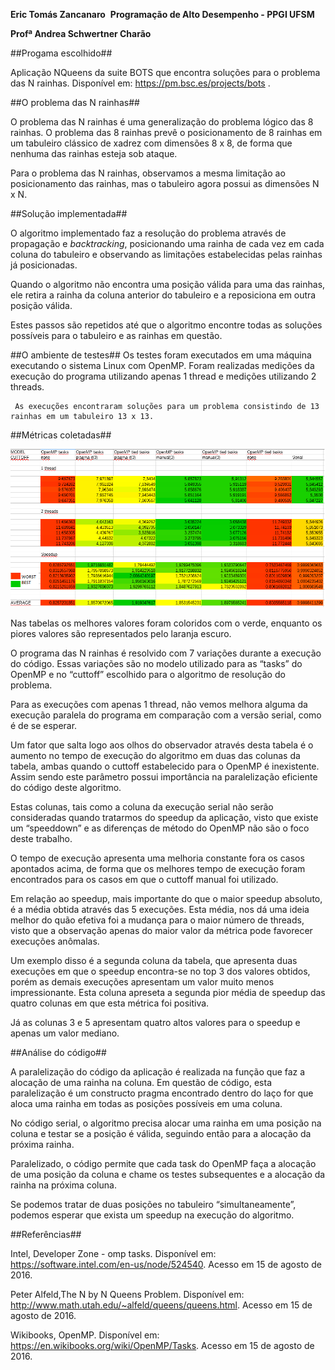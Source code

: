 ﻿**Eric Tomás Zancanaro**
﻿
**Programação de Alto Desempenho - PPGI UFSM**

**Profª Andrea Schwertner Charão**




##Progama escolhido##

Aplicação NQueens da suite BOTS que encontra soluções para o problema das N rainhas. Disponível em: https://pm.bsc.es/projects/bots .

##O problema das N rainhas##
        
O problema das N rainhas é uma generalização do problema lógico das 8 rainhas. O problema das 8 rainhas prevê o posicionamento de 8 rainhas em um tabuleiro clássico de xadrez com dimensões 8 x 8, de forma que nenhuma das rainhas esteja sob ataque.

Para o problema das N rainhas, observamos a mesma limitação ao posicionamento das rainhas, mas o tabuleiro agora possui as dimensões N x N.


##Solução implementada##

 O algoritmo implementado faz a resolução do problema através de propagação e *backtracking*, posicionando uma rainha de cada vez em cada coluna do tabuleiro e observando as limitações estabelecidas pelas rainhas já posicionadas.
 
 Quando o algoritmo não encontra uma posição válida para uma das rainhas, ele retira a rainha da coluna anterior do tabuleiro e a reposiciona em outra posição válida.
        
 Estes passos são repetidos até que o algoritmo encontre todas as soluções possíveis para o tabuleiro e as rainhas em questão.


##O ambiente de testes##
Os testes foram executados em uma máquina executando o sistema Linux com OpenMP. Foram realizadas medições da execução do programa utilizando apenas 1 thread e medições utilizando 2 threads.
        
     As execuções encontraram soluções para um problema consistindo de 13 rainhas em um tabuleiro 13 x 13.


##Métricas coletadas##

![metricas](metricas.png "Tempos de execução em segundos e Speedup")

Nas tabelas os melhores valores foram coloridos com o verde, enquanto os piores valores são representados pelo laranja escuro.
        
O programa das N rainhas é resolvido com 7 variações durante a execução do código. Essas variações são no modelo utilizado para as “tasks” do OpenMP e no “cuttoff” escolhido para o algoritmo de resolução do problema.
        
Para as execuções com apenas 1 thread, não vemos melhora alguma da execução paralela do programa em comparação com a versão serial, como é de se esperar.
        
Um fator que salta logo aos olhos do observador através desta tabela é o aumento no tempo de execução do algoritmo em duas das colunas da tabela, ambas quando o cuttoff estabelecido para o OpenMP é inexistente. Assim sendo este parâmetro possui importância na paralelização eficiente do código deste algoritmo.
        
Estas colunas, tais como a coluna da execução serial não serão consideradas quando tratarmos do speedup da aplicação, visto que existe um “speeddown” e as diferenças de método do OpenMP não são o foco deste trabalho.
        
O tempo de execução apresenta uma melhoria constante fora os casos apontados acima, de forma que os melhores tempo de execução foram encontrados para os casos em que o cuttoff manual foi utilizado.

Em relação ao speedup, mais importante do que o maior speedup absoluto, é a média obtida através das 5 execuções. Esta média, nos dá uma ideia melhor do quão efetiva foi a mudança para o maior número de threads, visto que a observação apenas do maior valor da métrica pode favorecer execuções anômalas.
       
Um exemplo disso é a segunda coluna da tabela, que apresenta duas execuções em que o speedup encontra-se no top 3 dos valores obtidos, porém as demais execuções apresentam um valor muito menos impressionante. Esta coluna apreseta a segunda pior média de speedup das quatro colunas em que esta métrica foi positiva.

Já as colunas 3 e 5 apresentam quatro altos valores para o speedup e apenas um valor mediano.

        
##Análise do código##
        
A paralelização do código da aplicação é realizada na função que faz a alocação de uma rainha na coluna. Em questão de código, esta paralelização é um constructo pragma encontrado dentro do laço for que aloca uma rainha em todas as posições possíveis em uma coluna.
        
No código serial, o algoritmo precisa alocar uma rainha em uma posição na coluna e testar se a posição é válida, seguindo então para a alocação da próxima rainha.
        
Paralelizado, o código permite que cada task do OpenMP faça a alocação de uma posição da coluna e chame os testes subsequentes e a alocação da rainha na próxima coluna.
        
Se podemos tratar de duas posições no tabuleiro “simultaneamente”, podemos esperar que exista um speedup na execução do algoritmo.


##Referências##

Intel, Developer Zone - omp tasks. Disponível em: https://software.intel.com/en-us/node/524540. Acesso em 15 de agosto de 2016.

Peter Alfeld,The N by N Queens Problem. Disponível em: http://www.math.utah.edu/~alfeld/queens/queens.html. Acesso em 15 de agosto de 2016.

Wikibooks, OpenMP. Disponível em:
https://en.wikibooks.org/wiki/OpenMP/Tasks. Acesso em 15 de agosto de 2016.
